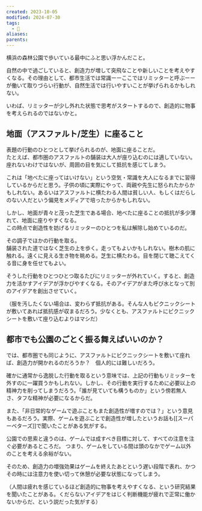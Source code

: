 ```yaml
---
created: 2023-10-05
modified: 2024-07-30
tags:
  - 💭
aliases: 
parents: 
---
```

横浜の森林公園で歩いている最中にふと思い浮かんだこと。

自然の中で過ごしていると、創造力が増して突飛なことや新しいことを考えやすくなる。その理由として、都市生活では常識ーーここではリミッターと呼ぶーーが働いて取りづらい行動が、自然生活では行いやすいことが挙げられるかもしれない。

いわば、リミッターが少し外れた状態で思考がスタートするので、創造的に物事を考えられるのではないかと。

## 地面（アスファルト/芝生）に座ること
表題の行動のひとつとして挙げられるのが、地面に座ることだ。  
たとえば、都市圏のアスファルトの舗装は大人が座り込むのには適していない。座れないわけではないが、周囲の目を気にして抵抗を感じてしまう。

これは「地べたに座ってはいけない」という空気・常識を大人になるまでに習得しているからだと思う。子供の頃に実際にやって、両親や先生に怒られたからかもしれない。あるいはアスファルトに横たわる人間は貧しい人、もしくはだらしのない人だという偏見をメディアで培ったからかもしれない。

しかし、地面が青々と茂った芝生である場合、地べたに座ることの抵抗が多少薄れて、地面に座りやすくなる。  
この時点で創造性を妨げるリミッターのひとつを私は解除し始めているのだ。

その調子でほかの行動を取る。  
舗装された道ではなく芝生の上を歩く。走ってもよいかもしれない。樹木の肌に触れる。遠くに見える生き物を眺める。芝生に横たわる。目を閉じて聴こえてくる音に身を任せてもよい。

そうした行動をひとつひとつ取るたびにリミッターが外れていく。すると、創造力を活かすアイデアが浮かびやすくなる。そのアイデアがまた呼び水となって別のアイデアを創出させていく。

（服を汚したくない場合は、変わらず抵抗がある。そんな人もピクニックシートが敷いてあれば抵抗感が収まるだろう。少なくとも、アスファルトにピクニックシートを敷いて座り込むよりはマシだ）

## 都市でも公園のごとく振る舞えばいいのか？
では、都市圏でも同じように、アスファルトにピクニックシートを敷いて座れば、創造力が開かれるのだろうか？　個人的には難しいだろう。

確かに通常から逸脱した行動を取るという意味では、上記の行動もリミッターを外すのに一躍買うかもしれない。しかし、その行動を実行するために必要以上の精神力を削ってしまうだろう。「誰が見ていても構うものか」という傍若無人さ、タフな精神が必要になるからだ。

また、「非日常的なゲームで遊ぶこともまた創造性が増すのでは？」という意見もあるだろう。実際、ゲームを遊ぶことで創造性が増したというお話も[[スーパーベターズ]]で聞いたことがある気がする。

公園での思索と違うのは、ゲームでは成すべき目標に対して、すべての注意を注ぐ必要があるところだ。  つまり、ゲームをしている間は頭のなかでゲーム以外のことを考える余裕がない。

そのため、創造力の増強効果はゲームを終えたあとという遅い段階で表れ、かつその時には注意力を使い切って休憩が必要な状態になってしまう。

（人間は疲れを感じているほど創造的に物事を考えやすくなる、という研究結果を聞いたことがある。くだらないアイデアをはじく判断機能が疲れで正常に働かないからだ、という説だった気がする）